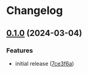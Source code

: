 # Changelog

## [0.1.0](https://github.com/icidasset/radical-edward/compare/partykit-transport-v0.0.1...partykit-transport-v0.1.0) (2024-03-04)


### Features

* initial release ([7ce3f6a](https://github.com/icidasset/radical-edward/commit/7ce3f6aa108a84aa2bcf66e94f1966a968a8aa80))
